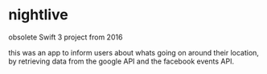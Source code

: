 # nightlive
obsolete Swift 3 project from 2016

this was an app to inform users about whats going on around their location, by retrieving data from the google API and the facebook events API. 
